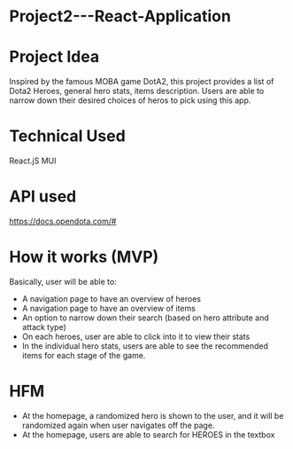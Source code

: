 # Project2---React-Application

# Project Idea

Inspired by the famous MOBA game DotA2, this project provides a list of Dota2 Heroes, general hero stats, items description.
Users are able to narrow down their desired choices of heros to pick using this
app.

# Technical Used

React.jS
MUI

# API used

https://docs.opendota.com/#

# How it works (MVP)

Basically, user will be able to:

- A navigation page to have an overview of heroes
- A navigation page to have an overview of items
- An option to narrow down their search (based on hero attribute and attack type)
- On each heroes, user are able to click into it to view their stats
- In the individual hero stats, users are able to see the recommended items for each stage of the game.

# HFM

- At the homepage, a randomized hero is shown to the user, and it will be randomized again
  when user navigates off the page.
- At the homepage, users are able to search for HEROES in the textbox
